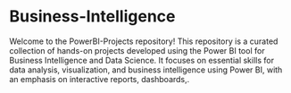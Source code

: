 # Business-Intelligence
Welcome to the PowerBI-Projects repository! This repository is a curated collection of hands-on projects developed using the Power BI tool for Business Intelligence and Data Science. It focuses on essential skills for data analysis, visualization, and business intelligence using Power BI, with an emphasis on interactive reports, dashboards,.

